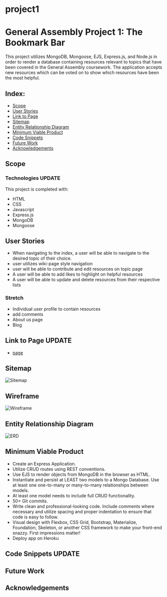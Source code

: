 # project1

# General Assembly Project 1: The Bookmark Bar

This project utilizes MongoDB, Mongoose, EJS, Express.js, and Node.js in order to render a database containing resources relevant to topics that have been covered in the General Assembly coursework. The application accepts new resources which can be voted on to show which resources have been the most helpful.


## Index:

 - [Scope](#Scope)
 - [User Stories](#user-stories)
 - [Link to Page](#link-to-page)
 - [Sitemap](#sitemap)
 - [Entity Relationship Diagram](#entity-relationship-diagram)
 - [Minimum Viable Product](#minimum-viable-product)
 - [Code Snippets](#code-snippets)
 - [Future Work](#future-work)
 - [Acknowledgements](#acknowledgements)



## Scope


### Technologies UPDATE

This project is completed with:
 - HTML
 - CSS
 - Javascript
 - Express.js
 - MongoDB
 - Mongoose

## User Stories
 - When navigating to the index, a user will be able to navigate to the desired topic of their choice.
 - user utilizes wiki-page style navigation
 - user will be able to contribute and edit resources on topic page
 - A user will be able to add likes to highlight on helpful resources
 - A user will be able to update and delete resources from their respective lists
### Stretch
 - Individual user profile to contain resources
 - add comments
 - About us page
 - Blog


## Link to Page UPDATE
- [page](url)

## Sitemap

![Sitemap](https://user-images.githubusercontent.com/87847753/130840701-feecdfe3-310f-4788-8c13-8d837ef82853.png)

## Wireframe

![Wireframe](URL)

## Entity Relationship Diagram

![ERD](https://github.com/jmalabed/project1/blob/main/ERD%20Project%201.png)

## Minimum Viable Product
- Create an Express Application.
- Utilize CRUD routes using REST conventions.
- Use EJS to render objects from MongoDB in the browser as HTML.
- Instantiate and persist at LEAST two models to a Mongo Database. Use at least one one-to-many or many-to-many relationships between models.
- At least one model needs to include full CRUD functionality.
- 50+ Git commits.
- Write clean and professional-looking code. Include comments where necessary and utilize spacing and proper indentation to ensure that code is easy to follow.
- Visual design with Flexbox, CSS Grid, Bootstrap, Materialize, Foundation, Skeleton, or another CSS framework to make your front-end snazzy. First impressions matter!
- Deploy app on Heroku


## Code Snippets UPDATE




## Future Work


## Acknowledgements
